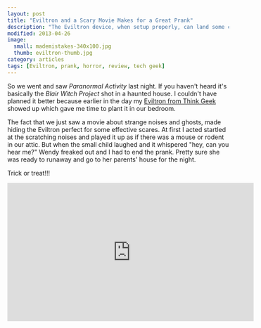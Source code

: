 ```yaml
---
layout: post
title: "Eviltron and a Scary Movie Makes for a Great Prank"
description: "The Eviltron device, when setup properly, can land some convincing scares."
modified: 2013-04-26
image: 
  small: mademistakes-340x100.jpg
  thumb: eviltron-thumb.jpg
category: articles
tags: [Eviltron, prank, horror, review, tech geek]
---
```


So we went and saw *Paranormal Activity* last night. If you haven't heard it's basically the *Blair Witch Project* shot in a haunted house. I couldn't have planned it better because earlier in the day my [Eviltron from Think Geek](http://www.thinkgeek.com/gadgets/electronic/c427/) showed up which gave me time to plant it in our bedroom.

The fact that we just saw a movie about strange noises and ghosts, made hiding the Eviltron perfect for some effective scares. At first I acted startled at the scratching noises and played it up as if there was a mouse or rodent in our attic. But when the small child laughed and it whispered "hey, can you hear me?" Wendy freaked out and I had to end the prank. Pretty sure she was ready to runaway and go to her parents' house for the night.

Trick or treat!!!

<iframe width="560" height="315" src="http://www.youtube.com/embed/8LOrtVef9mE" frameborder="0"> </iframe>

<meta itemprop="itemreviewed" content="Eviltron" />
<meta itemprop="rating" content="5" /> 